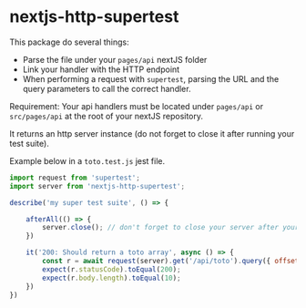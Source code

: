 # nextjs-http-supertest

This package do several things:
* Parse the file under your `pages/api` nextJS folder
* Link your handler with the HTTP endpoint
* When performing a request with `supertest`, parsing the URL and the query parameters to call the correct handler.

Requirement: Your api handlers must be located under `pages/api` or `src/pages/api` at the root of your nextJS repository.

It returns an http server instance (do not forget to close it after running your test suite).

Example below in a `toto.test.js` jest file.

```javascript
import request from 'supertest';
import server from 'nextjs-http-supertest';

describe('my super test suite', () => {

    afterAll(() => {
        server.close(); // don't forget to close your server after your tests
    })

    it('200: Should return a toto array', async () => {
        const r = await request(server).get('/api/toto').query({ offset: 0, limit: 10 });
        expect(r.statusCode).toEqual(200);
        expect(r.body.length).toEqual(10);
    })
})
```